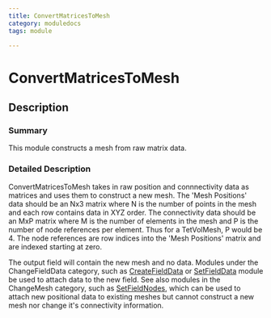 ```yaml
---
title: ConvertMatricesToMesh
category: moduledocs
tags: module

---
```


# ConvertMatricesToMesh

## Description

### Summary


This module constructs a mesh from raw matrix data.

### Detailed Description

ConvertMatricesToMesh takes in raw position and connnectivity data as matrices and uses them to construct a new mesh. The 'Mesh Positions' data should be an Nx3 matrix where N is the number of points in the mesh and each row contains data in XYZ order. The connectivity data should be an MxP matrix where M is the number of elements in the mesh and P is the number of node references per element. Thus for a TetVolMesh, P would be 4. The node references are row indices into the 'Mesh Positions' matrix and are indexed starting at zero.

The output field will contain the new mesh and no data. Modules under the ChangeFieldData category, such as [CreateFieldData](createfielddata) or [SetFieldData](setfielddata) module be used to attach data to the new field. See also modules in the ChangeMesh category, such as [SetFieldNodes](setfieldnodes), which can be used to attach new positional data to existing meshes but cannot construct a new mesh nor change it's connectivity information.